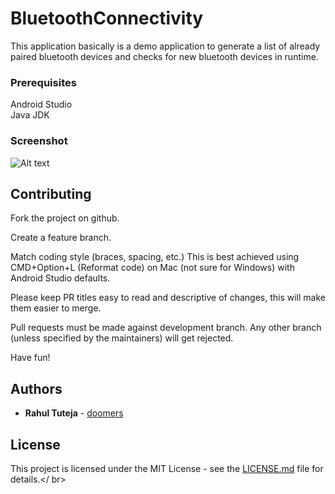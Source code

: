 # BluetoothConnectivity
This application basically is a demo application to generate a list of already paired bluetooth devices and checks for new bluetooth devices in runtime.

### Prerequisites

Android Studio</br>
Java JDK</br>


### Screenshot

![Alt text](https://user-images.githubusercontent.com/22350239/32141540-2f9aff6e-bca9-11e7-9e87-fc1032aa9644.jpg "Main Screen")

## Contributing

Fork the project on github.

Create a feature branch.

Match coding style (braces, spacing, etc.) This is best achieved using CMD+Option+L (Reformat code) on Mac (not sure for Windows) with Android Studio defaults.

Please keep PR titles easy to read and descriptive of changes, this will make them easier to merge.

Pull requests must be made against development branch. Any other branch (unless specified by the maintainers) will get rejected.

Have fun!

## Authors
* **Rahul Tuteja**  - [doomers](https://github.com/doomers)



## License
This project is licensed under the MIT License - see the [LICENSE.md](LICENSE) file for details.</ br>
